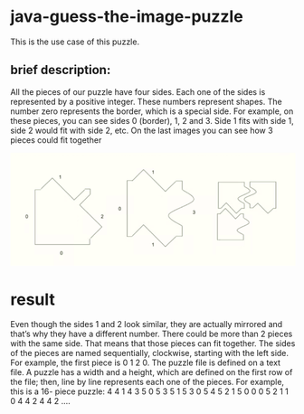 # java-guess-the-image-puzzle
This is the use case of this puzzle.
## brief description:

All the pieces of our puzzle have four sides. Each one of the sides is represented by a positive
integer. These numbers represent shapes. The number zero represents the border, which is a special
side. For example, on these pieces, you can see sides 0 (border), 1, 2 and 3. Side 1 fits with side 1,
side 2 would fit with side 2, etc. On the last images you can see how 3 pieces could fit together

<img src="./1.png" alt="result image"/>


# result

Even though the sides 1 and 2 look similar, they are actually mirrored and that’s why they have a
different number. There could be more than 2 pieces with the same side. That means that those
pieces can fit together. The sides of the pieces are named sequentially, clockwise, starting with the
left side. For example, the first piece is 0 1 2 0.
The puzzle file is defined on a text file. A puzzle has a width and a height, which are defined on the
first row of the file; then, line by line represents each one of the pieces. For example, this is a 16-
piece puzzle:
4 4
1 4 3 5
0 5 3 5
1 5 3 0
5 4 5 2
1 5 0 0
0 5 2 1
1 0 4 4
2 4 4 2
....
